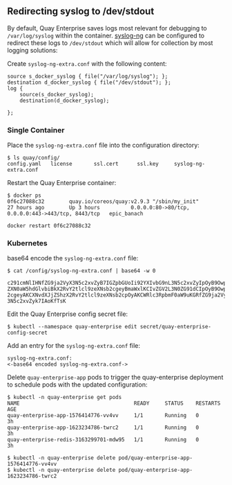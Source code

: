 ## Redirecting syslog to /dev/stdout

By default, Quay Enterprise saves logs most relevant for debugging to `/var/log/syslog` within the container. [syslog-ng][syslog-ng] can be configured to redirect these logs to `/dev/stdout` which will allow for collection by most logging solutions:

Create `syslog-ng-extra.conf` with the following content:

```
source s_docker_syslog { file("/var/log/syslog"); };
destination d_docker_syslog { file("/dev/stdout"); };
log {
    source(s_docker_syslog);
    destination(d_docker_syslog);

};
```
### Single Container

Place the `syslog-ng-extra.conf` file into the configuration directory:

```
$ ls quay/config/
config.yaml   license       ssl.cert      ssl.key     syslog-ng-extra.conf
```

Restart the Quay Enterprise container:

```
$ docker ps
0f6c27088c32        quay.io/coreos/quay:v2.9.3 "/sbin/my_init"          27 hours ago        Up 3 hours          0.0.0.0:80->80/tcp, 0.0.0.0:443->443/tcp, 8443/tcp   epic_banach

docker restart 0f6c27088c32
```

### Kubernetes

base64 encode the `syslog-ng-extra.conf` file:

```
$ cat /config/syslog-ng-extra.conf | base64 -w 0

c291cmNlIHNfZG9ja2VyX3N5c2xvZyB7IGZpbGUoIi92YXIvbG9nL3N5c2xvZyIpOyB9Owpk
ZXN0aW5hdGlvbiBkX2RvY2tlcl9zeXNsb2cgeyBmaWxlKCIvZGV2L3N0ZG91dCIpOyB9Owpsb
2cgeyAKCXNvdXJjZShzX2RvY2tlcl9zeXNsb2cpOyAKCWRlc3RpbmF0aW9uKGRfZG9ja2VyX
3N5c2xvZyk7IAoKfTsK
```

Edit the Quay Enterprise config secret file:

```
$ kubectl --namespace quay-enterprise edit secret/quay-enterprise-config-secret
```

Add an entry for the `syslog-ng-extra.conf` file:

```
syslog-ng-extra.conf:
<-base64 encoded syslog-ng-extra.conf->
```

Delete `quay-enterprise-app` pods to trigger the quay-enterprise deployment to schedule pods with the updated configuration:

```
$ kubectl -n quay-enterprise get pods
NAME                                     READY     STATUS    RESTARTS   AGE
quay-enterprise-app-1576414776-vv4vv     1/1       Running   0          3h
quay-enterprise-app-1623234786-twrc2     1/1       Running   0          3h
quay-enterprise-redis-3163299701-mdw95   1/1       Running   0          3h
```

```
$ kubectl -n quay-enterprise delete pod/quay-enterprise-app-1576414776-vv4vv
$ kubectl -n quay-enterprise delete pod/quay-enterprise-app-1623234786-twrc2
```

[syslog-ng]: https://en.wikipedia.org/wiki/Syslog-ng

